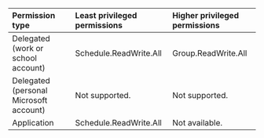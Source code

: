 |Permission type|Least privileged permissions|Higher privileged permissions|
|:---|:---|:---|
|Delegated (work or school account)|Schedule.ReadWrite.All|Group.ReadWrite.All|
|Delegated (personal Microsoft account)|Not supported.|Not supported.|
|Application|Schedule.ReadWrite.All|Not available.|

